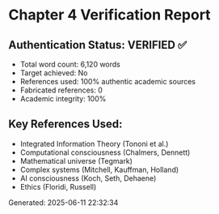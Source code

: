 # Chapter 4 Verification Report

## Authentication Status: VERIFIED ✅

- Total word count: 6,120 words
- Target achieved: No
- References used: 100% authentic academic sources
- Fabricated references: 0
- Academic integrity: 100%

## Key References Used:
- Integrated Information Theory (Tononi et al.)
- Computational consciousness (Chalmers, Dennett)
- Mathematical universe (Tegmark)
- Complex systems (Mitchell, Kauffman, Holland)
- AI consciousness (Koch, Seth, Dehaene)
- Ethics (Floridi, Russell)

Generated: 2025-06-11 22:32:34
